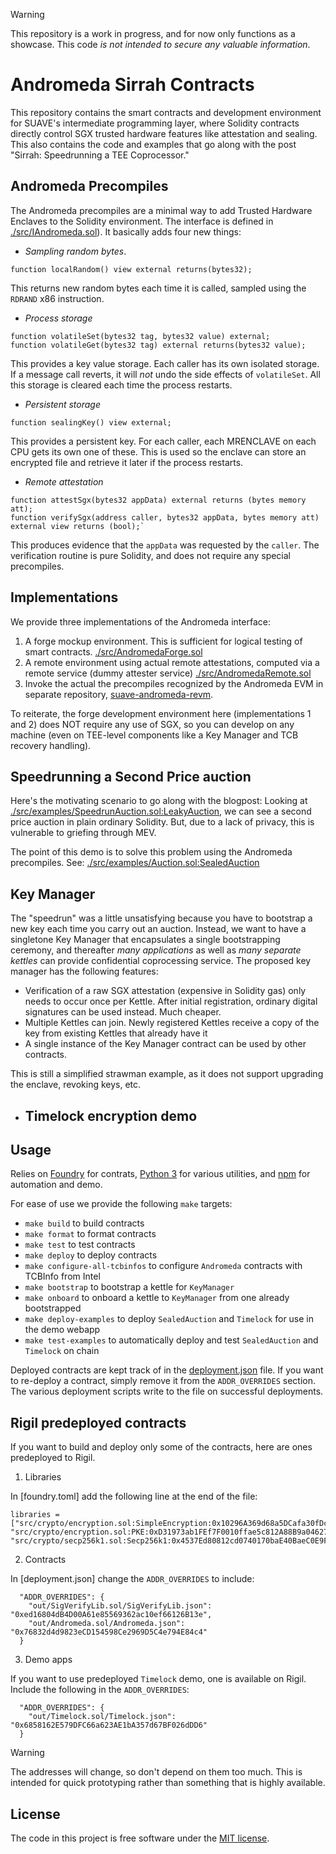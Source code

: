 > [!WARNING]
> This repository is a work in progress, and for now only functions as a showcase. This code *is not intended to secure any valuable information*.

# Andromeda Sirrah Contracts

This repository contains the smart contracts and development environment for SUAVE's intermediate programming layer, where Solidity contracts directly control SGX trusted hardware features like attestation and sealing. This also contains the code and examples that go along with the post "Sirrah: Speedrunning a TEE Coprocessor."

## Andromeda Precompiles

The Andromeda precompiles are a minimal way to add Trusted Hardware Enclaves to the Solidity environment.
The interface is defined in [./src/IAndromeda.sol](./src/IAndromeda.sol)). It basically adds four new things:

- *Sampling random bytes*.

```solidity
function localRandom() view external returns(bytes32);
```

This returns new random bytes each time it is called, sampled using the `RDRAND` x86 instruction.

- *Process storage*

```solidity
function volatileSet(bytes32 tag, bytes32 value) external;
function volatileGet(bytes32 tag) external returns(bytes32 value);
```

This provides a key value storage. Each caller has its own isolated storage. If a message call reverts, it will *not* undo the side effects of `volatileSet`. All this storage is cleared each time the process restarts.

- *Persistent storage*

```solidity
function sealingKey() view external;
```
This provides a persistent key. For each caller, each MRENCLAVE on each CPU gets its own one of these. This is used so the enclave can store an encrypted file and retrieve it later if the process restarts.

- *Remote attestation*

 ```solidity
function attestSgx(bytes32 appData) external returns (bytes memory att);
function verifySgx(address caller, bytes32 appData, bytes memory att) external view returns (bool);`
```

This produces evidence that the `appData` was requested by the `caller`. The verification routine is pure Solidity, and does not require any special precompiles.

## Implementations
We provide three implementations of the Andromeda interface:

1. A forge mockup environment. This is sufficient for logical testing of smart contracts. [./src/AndromedaForge.sol](./src/AndromedaForge.sol)
2. A remote environment using actual remote attestations, computed via a remote service (dummy attester service) [./src/AndromedaRemote.sol](./src/AndromedaRemote.sol)
3. Invoke the actual the precompiles recognized by the Andromeda EVM in separate repository, [suave-andromeda-revm](https://github.com/flashbots/suave-andromeda-revm/).

To reiterate, the forge development environment here (implementations 1 and 2) does NOT require any use of SGX, so you can develop on any machine (even on TEE-level components like a Key Manager and TCB recovery handling).

## Speedrunning a Second Price auction

Here's the motivating scenario to go along with the blogpost: Looking at [./src/examples/SpeedrunAuction.sol:LeakyAuction](./src/examples/SpeedrunAuction.sol), we can see a second price auction in plain ordinary Solidity. But, due to a lack of privacy, this is vulnerable to griefing through MEV.

The point of this demo is to solve this problem using the Andromeda precompiles. See: [./src/examples/Auction.sol:SealedAuction](./src/examples/Auction.sol)

## Key Manager

The "speedrun" was a little unsatisfying because you have to bootstrap a new key each time you carry out an auction. Instead, we want to have a singletone Key Manager that encapsulates a single bootstrapping ceremony, and thereafter *many applications* as well as *many separate kettles* can provide confidential coprocessing service. The proposed key manager has the following features:

- Verification of a raw SGX attestation (expensive in Solidity gas) only needs to occur once per Kettle. After initial registration, ordinary digital signatures can be used instead. Much cheaper.
- Multiple Kettles can join. Newly registered Kettles receive a copy of the key from existing Kettles that already have it
- A single instance of the Key Manager contract can be used by other contracts.

This is still a simplified strawman example, as it does not support upgrading the enclave, revoking keys, etc.

- ## Timelock encryption demo



## Usage

Relies on [Foundry](https://getfoundry.sh/) for contrats, [Python 3](https://www.python.org/downloads/) for various utilities, and [npm](https://nodejs.org/en) for automation and demo.  

For ease of use we provide the following `make` targets:
* `make build` to build contracts
* `make format` to format contracts
* `make test` to test contracts
* `make deploy` to deploy contracts
* `make configure-all-tcbinfos` to configure `Andromeda` contracts with TCBInfo from Intel
* `make bootstrap` to bootstrap a kettle for `KeyManager`
* `make onboard` to onboard a kettle to `KeyManager` from one already bootstrapped
* `make deploy-examples` to deploy `SealedAuction` and `Timelock` for use in the demo webapp
* `make test-examples` to automatically deploy and test `SealedAuction` and `Timelock` on chain

Deployed contracts are kept track of in the [deployment.json](deployment.json) file. If you want to re-deploy a contract, simply remove it from the `ADDR_OVERRIDES` section. The various deployment scripts write to the file on successful deployments.

## Rigil predeployed contracts

If you want to build and deploy only some of the contracts, here are ones predeployed to Rigil.

1. Libraries

In [foundry.toml] add the following line at the end of the file:
```
libraries = ["src/crypto/encryption.sol:SimpleEncryption:0x10296A369d68a5DCafa30fDc9a99Af3154eF3D87", "src/crypto/encryption.sol:PKE:0xD31973ab1FEf7F0010ffae5c812A88B9a046279b", "src/crypto/secp256k1.sol:Secp256k1:0x4537Ed80812cd0740170baE40BaeC0E9F1fEeB53"]
```

2. Contracts

In [deployment.json] change the `ADDR_OVERRIDES` to include:

```
  "ADDR_OVERRIDES": {
    "out/SigVerifyLib.sol/SigVerifyLib.json": "0xed16804dB4D00A61e85569362ac10ef66126B13e",
    "out/Andromeda.sol/Andromeda.json": "0x76832d4d9823eCD154598Ce2969D5C4e794E84c4"
  }
```

3. Demo apps

If you want to use predeployed `Timelock` demo, one is available on Rigil. Include the following in the `ADDR_OVERRIDES`:

```
  "ADDR_OVERRIDES": {
    "out/Timelock.sol/Timelock.json": "0x6858162E579DFC66a623AE1bA357d67BF026dDD6"
  }
```

> [!WARNING]
> The addresses will change, so don't depend on them too much. This is intended for quick prototyping rather than something that is highly available.


## License

The code in this project is free software under the [MIT license](LICENSE).
